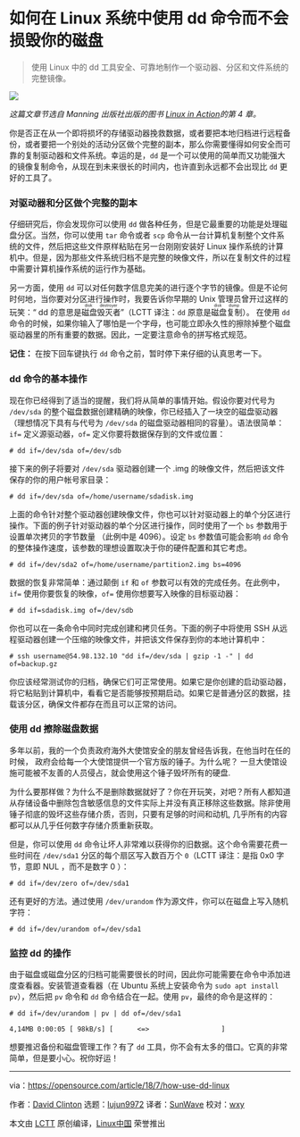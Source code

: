 如何在 Linux 系统中使用 dd 命令而不会损毁你的磁盘
===========

> 使用 Linux 中的 dd 工具安全、可靠地制作一个驱动器、分区和文件系统的完整镜像。

![](https://opensource.com/sites/default/files/styles/image-full-size/public/lead-images/computer_happy_sad_developer_programming.png?itok=72nkfSQ_)

*这篇文章节选自 Manning 出版社出版的图书 [Linux in Action][1]的第 4 章。*

你是否正在从一个即将损坏的存储驱动器挽救数据，或者要把本地归档进行远程备份，或者要把一个别处的活动分区做个完整的副本，那么你需要懂得如何安全而可靠的复制驱动器和文件系统。幸运的是，`dd` 是一个可以使用的简单而又功能强大的镜像复制命令，从现在到未来很长的时间内，也许直到永远都不会出现比 `dd` 更好的工具了。

### 对驱动器和分区做个完整的副本

仔细研究后，你会发现你可以使用 `dd` 做各种任务，但是它最重要的功能是处理磁盘分区。当然，你可以使用 `tar` 命令或者 `scp` 命令从一台计算机复制整个文件系统的文件，然后把这些文件原样粘贴在另一台刚刚安装好 Linux 操作系统的计算机中。但是，因为那些文件系统归档不是完整的映像文件，所以在复制文件的过程中需要计算机操作系统的运行作为基础。

另一方面，使用 `dd` 可以对任何数字信息完美的进行逐个字节的镜像。但是不论何时何地，当你要对分区进行操作时，我要告诉你早期的 Unix 管理员曾开过这样的玩笑：“ dd 的意思是<ruby>磁盘毁灭者<rt>disk destroyer</rt></ruby>”（LCTT 译注：`dd` 原意是<ruby>磁盘复制<rt>disk dump</rt></ruby>）。 在使用 `dd` 命令的时候，如果你输入了哪怕是一个字母，也可能立即永久性的擦除掉整个磁盘驱动器里的所有重要的数据。因此，一定要注意命令的拼写格式规范。

**记住：** 在按下回车键执行 `dd` 命令之前，暂时停下来仔细的认真思考一下。

### dd 命令的基本操作

现在你已经得到了适当的提醒，我们将从简单的事情开始。假设你要对代号为 `/dev/sda` 的整个磁盘数据创建精确的映像，你已经插入了一块空的磁盘驱动器 （理想情况下具有与代号为 `/dev/sda` 的磁盘驱动器相同的容量）。语法很简单： `if=` 定义源驱动器，`of=` 定义你要将数据保存到的文件或位置：

```
# dd if=/dev/sda of=/dev/sdb
```

接下来的例子将要对 `/dev/sda` 驱动器创建一个 .img 的映像文件，然后把该文件保存的你的用户帐号家目录：

```
# dd if=/dev/sda of=/home/username/sdadisk.img
```

上面的命令针对整个驱动器创建映像文件，你也可以针对驱动器上的单个分区进行操作。下面的例子针对驱动器的单个分区进行操作，同时使用了一个 `bs` 参数用于设置单次拷贝的字节数量 （此例中是 4096）。设定 `bs` 参数值可能会影响 `dd` 命令的整体操作速度，该参数的理想设置取决于你的硬件配置和其它考虑。

```
# dd if=/dev/sda2 of=/home/username/partition2.img bs=4096
```

数据的恢复非常简单：通过颠倒 `if` 和 `of` 参数可以有效的完成任务。在此例中，`if=` 使用你要恢复的映像，`of=` 使用你想要写入映像的目标驱动器：

```
# dd if=sdadisk.img of=/dev/sdb
```

你也可以在一条命令中同时完成创建和拷贝任务。下面的例子中将使用 SSH 从远程驱动器创建一个压缩的映像文件，并把该文件保存到你的本地计算机中：

```
# ssh username@54.98.132.10 "dd if=/dev/sda | gzip -1 -" | dd of=backup.gz
```

你应该经常测试你的归档，确保它们可正常使用。如果它是你创建的启动驱动器，将它粘贴到计算机中，看看它是否能够按预期启动。如果它是普通分区的数据，挂载该分区，确保文件都存在而且可以正常的访问。

### 使用 dd 擦除磁盘数据

多年以前，我的一个负责政府海外大使馆安全的朋友曾经告诉我，在他当时在任的时候， 政府会给每一个大使馆提供一个官方版的锤子。为什么呢？ 一旦大使馆设施可能被不友善的人员侵占，就会使用这个锤子毁坏所有的硬盘. 

为什么要那样做？为什么不是删除数据就好了？你在开玩笑，对吧？所有人都知道从存储设备中删除包含敏感信息的文件实际上并没有真正移除这些数据。除非使用锤子彻底的毁坏这些存储介质，否则，只要有足够的时间和动机, 几乎所有的内容都可以从几乎任何数字存储介质重新获取。

但是，你可以使用 `dd` 命令让坏人非常难以获得你的旧数据。这个命令需要花费一些时间在 `/dev/sda1` 分区的每个扇区写入数百万个 `0`（LCTT 译注：是指 0x0 字节，意即 NUL ，而不是数字 0 ）：

```
# dd if=/dev/zero of=/dev/sda1
```

还有更好的方法。通过使用 `/dev/urandom` 作为源文件，你可以在磁盘上写入随机字符：

```
# dd if=/dev/urandom of=/dev/sda1
```

### 监控 dd 的操作

由于磁盘或磁盘分区的归档可能需要很长的时间，因此你可能需要在命令中添加进度查看器。安装管道查看器（在 Ubuntu 系统上安装命令为 `sudo apt install pv`），然后把 `pv` 命令和 `dd` 命令结合在一起。使用 `pv`，最终的命令是这样的：

```
# dd if=/dev/urandom | pv | dd of=/dev/sda1

4,14MB 0:00:05 [ 98kB/s] [      <=>                  ]
```

想要推迟备份和磁盘管理工作？有了 `dd` 工具，你不会有太多的借口。它真的非常简单，但是要小心。祝你好运！

----------------

via：https://opensource.com/article/18/7/how-use-dd-linux

作者：[David Clinton][a]
选题：[lujun9972](https://github.com/lujun9972)
译者：[SunWave](https://github.com/SunWave)
校对：[wxy](https://github.com/wxy)

本文由 [LCTT](https://github.com/LCTT/TranslateProject) 原创编译，[Linux中国](https://linux.cn/) 荣誉推出


[a]: https://opensource.com/users/remyd
[1]: https://www.manning.com/books/linux-in-action?a_aid=bootstrap-it&a_bid=4ca15fc9&chan=opensource

